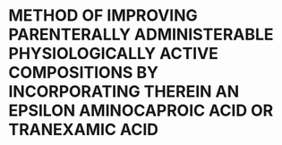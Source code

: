 # METHOD OF IMPROVING PARENTERALLY ADMINISTERABLE PHYSIOLOGICALLY ACTIVE COMPOSITIONS BY INCORPORATING THEREIN AN EPSILON AMINOCAPROIC ACID OR TRANEXAMIC ACID
